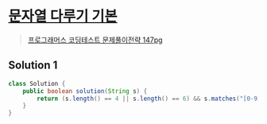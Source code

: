 # [문자열 다루기 기본](https://school.programmers.co.kr/learn/courses/30/lessons/12918)

> [프로그래머스 코딩테스트 문제풀이전략 147pg](https://github.com/gilbutITbook/080337/blob/main/4장/문자열_다루기.java)

## Solution 1

```java
class Solution {
    public boolean solution(String s) {
        return (s.length() == 4 || s.length() == 6) && s.matches("[0-9]+");
    }
}
```

